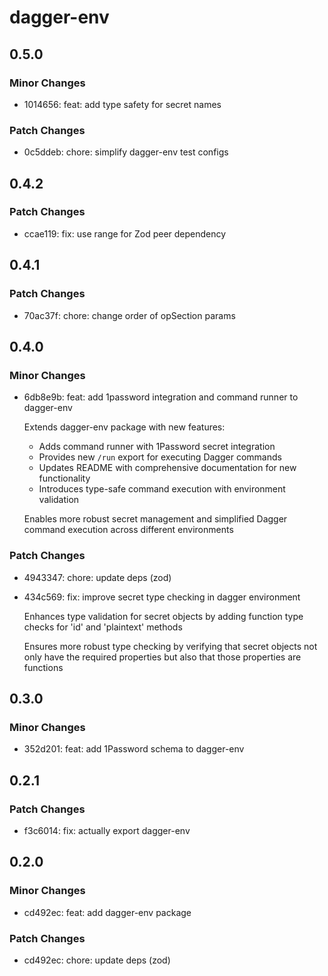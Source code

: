 # dagger-env

## 0.5.0

### Minor Changes

- 1014656: feat: add type safety for secret names

### Patch Changes

- 0c5ddeb: chore: simplify dagger-env test configs

## 0.4.2

### Patch Changes

- ccae119: fix: use range for Zod peer dependency

## 0.4.1

### Patch Changes

- 70ac37f: chore: change order of opSection params

## 0.4.0

### Minor Changes

- 6db8e9b: feat: add 1password integration and command runner to dagger-env

  Extends dagger-env package with new features:

  - Adds command runner with 1Password secret integration
  - Provides new `/run` export for executing Dagger commands
  - Updates README with comprehensive documentation for new functionality
  - Introduces type-safe command execution with environment validation

  Enables more robust secret management and simplified Dagger command execution across different environments

### Patch Changes

- 4943347: chore: update deps (zod)
- 434c569: fix: improve secret type checking in dagger environment

  Enhances type validation for secret objects by adding function type checks for 'id' and 'plaintext' methods

  Ensures more robust type checking by verifying that secret objects not only have the required properties but also that those properties are functions

## 0.3.0

### Minor Changes

- 352d201: feat: add 1Password schema to dagger-env

## 0.2.1

### Patch Changes

- f3c6014: fix: actually export dagger-env

## 0.2.0

### Minor Changes

- cd492ec: feat: add dagger-env package

### Patch Changes

- cd492ec: chore: update deps (zod)

